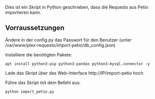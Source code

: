 Dies ist ein Skript in Python geschrieben, dass die Requests aus Petio importieren kann.

## Vorraussetzungen
Ändere in der config.py das Passwort für den Benutzer (unter /var/www/plex-requests/import-petio/db_config.json)

Installiere die benötigten Pakete:
```
apt install python3-pip python3-pandas python3-mysql.connector -y
```
Lade das Skript über das Web-Interface http://IP/import-petio hoch

Führe das Skript mit dem Befehl aus:
```
python import_petio.py
```